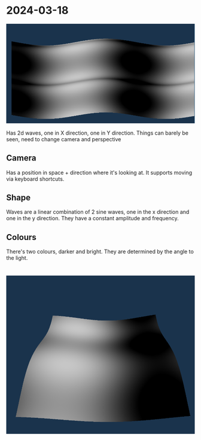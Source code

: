 # 2024-03-18

![Initial with black and white shading for clarity](images/image.png)

Has 2d waves, one in X direction, one in Y direction. Things can barely be seen, need to change camera and perspective

## Camera
Has a position in space + direction where it's looking at. It supports moving via keyboard shortcuts.

## Shape
Waves are a linear combination of 2 sine waves, one in the x direction and one in the y direction. They have a constant amplitude and frequency.

## Colours
There's two colours, darker and bright. They are determined by the angle to the light.


#
![Perspective working](images/image-1.png)